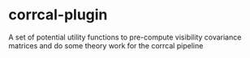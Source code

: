 # corrcal-plugin
A set of potential utility functions to pre-compute visibility covariance matrices and do some theory work for the corrcal pipeline
